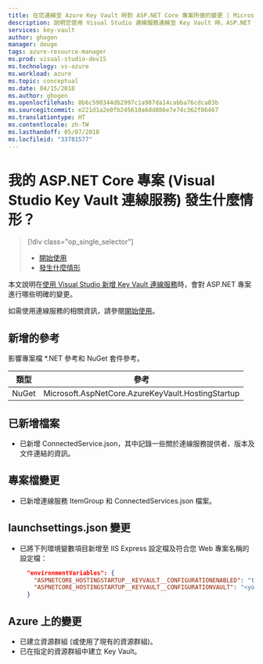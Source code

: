 ```yaml
---
title: 在您連線至 Azure Key Vault 時對 ASP.NET Core 專案所做的變更 | Microsoft Docs
description: 說明您使用 Visual Studio 連線服務連線至 Key Vault 時，ASP.NET Core 專案會發生什麼情形。
services: key-vault
author: ghogen
manager: douge
tags: azure-resource-manager
ms.prod: visual-studio-dev15
ms.technology: vs-azure
ms.workload: azure
ms.topic: conceptual
ms.date: 04/15/2018
ms.author: ghogen
ms.openlocfilehash: 8b6c590344db2997c1a987da14cabba76cdca83b
ms.sourcegitcommit: e221d1a2e0fb245610a6dd886e7e74c362f06467
ms.translationtype: HT
ms.contentlocale: zh-TW
ms.lasthandoff: 05/07/2018
ms.locfileid: "33781577"
---
```

# <a name="what-happened-to-my-aspnet-core-project-visual-studio-key-vault-connected-service"></a>我的 ASP.NET Core 專案 (Visual Studio Key Vault 連線服務) 發生什麼情形？

> [!div class="op_single_selector"]
> - [開始使用](vs-key-vault-aspnet-core-get-started.md)
> - [發生什麼情形](vs-key-vault-aspnet-core-what-happened.md)

本文說明在[使用 Visual Studio 新增 Key Vault 連線服務](vs-key-vault-add-connected-service.md)時，會對 ASP.NET 專案進行哪些明確的變更。

如需使用連線服務的相關資訊，請參閱[開始使用](vs-key-vault-aspnet-core-get-started.md)。

## <a name="added-references"></a>新增的參考

影響專案檔 *.NET 參考和 NuGet 套件參考。

| 類型 | 參考 |
| --- | --- |
| NuGet | Microsoft.AspNetCore.AzureKeyVault.HostingStartup |

## <a name="added-files"></a>已新增檔案

- 已新增 ConnectedService.json，其中記錄一些關於連線服務提供者、版本及文件連結的資訊。

## <a name="project-file-changes"></a>專案檔變更

- 已新增連線服務 ItemGroup 和 ConnectedServices.json 檔案。

## <a name="launchsettingsjson-changes"></a>launchsettings.json 變更

- 已將下列環境變數項目新增至 IIS Express 設定檔及符合您 Web 專案名稱的設定檔：

    ```json
      "environmentVariables": {
        "ASPNETCORE_HOSTINGSTARTUP__KEYVAULT__CONFIGURATIONENABLED": "true",
        "ASPNETCORE_HOSTINGSTARTUP__KEYVAULT__CONFIGURATIONVAULT": "<your keyvault URL>"
      }
    ```

## <a name="changes-on-azure"></a>Azure 上的變更

- 已建立資源群組 (或使用了現有的資源群組)。
- 已在指定的資源群組中建立 Key Vault。


